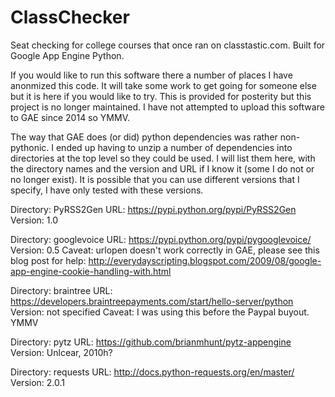 # ClassChecker
Seat checking for college courses that once ran on classtastic.com. Built for Google App Engine Python.

If you would like to run this software there a number of places I have anonmized this code. It will take some work to get going for someone else but it is here if you would like to try. This is provided for posterity but this project is no longer maintained. I have not attempted to upload this software to GAE since 2014 so YMMV.

The way that GAE does (or did) python dependencies was rather non-pythonic. I ended up having to unzip a number of dependencies into directories at the top level so they could be used. I will list them here, with the directory names and the version and URL if I know it (some I do not or no longer exist). It is possible that you can use different versions that I specify, I have only tested with these versions.

Directory: PyRSS2Gen
URL: https://pypi.python.org/pypi/PyRSS2Gen
Version: 1.0

Directory: googlevoice
URL: https://pypi.python.org/pypi/pygooglevoice/
Version: 0.5
Caveat: urlopen doesn't work correctly in GAE, please see this blog post for help: http://everydayscripting.blogspot.com/2009/08/google-app-engine-cookie-handling-with.html

Directory: braintree
URL: https://developers.braintreepayments.com/start/hello-server/python
Version: not specified
Caveat: I was using this before the Paypal buyout. YMMV

Directory: pytz
URL: https://github.com/brianmhunt/pytz-appengine
Version: Unlcear, 2010h?

Directory: requests
URL: http://docs.python-requests.org/en/master/
Version: 2.0.1
